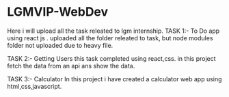 # LGMVIP-WebDev
Here i will upload all the task releated to lgm internship.
TASK 1:- To Do app using react js .
uploaded all the folder releated to task, but node modules folder not uploaded due to heavy file.

TASK 2:- Getting Users 
this task completed using react,css.
in this project fetch the data from an api ans show the data.


TASK 3:- Calculator
In this project i have created a calculator web app using html,css,javascript.
